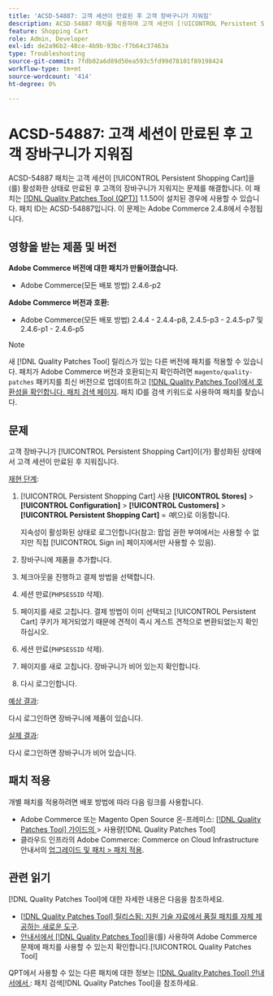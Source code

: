```yaml
---
title: 'ACSD-54887: 고객 세션이 만료된 후 고객 장바구니가 지워짐'
description: ACSD-54887 패치를 적용하여 고객 세션이 [!UICONTROL Persistent Shopping Cart]을(를) 활성화한 상태로 만료된 후 고객 장바구니가 지워지는 Adobe Commerce 문제를 해결합니다.
feature: Shopping Cart
role: Admin, Developer
exl-id: de2a96b2-48ce-4b9b-93bc-f7b64c37463a
type: Troubleshooting
source-git-commit: 7fdb02a6d89d50ea593c5fd99d78101f89198424
workflow-type: tm+mt
source-wordcount: '414'
ht-degree: 0%

---
```


# ACSD-54887: 고객 세션이 만료된 후 고객 장바구니가 지워짐

ACSD-54887 패치는 고객 세션이 [!UICONTROL Persistent Shopping Cart]을(를) 활성화한 상태로 만료된 후 고객의 장바구니가 지워지는 문제를 해결합니다. 이 패치는 [[!DNL Quality Patches Tool (QPT)]](https://experienceleague.adobe.com/en/docs/commerce-operations/tools/quality-patches-tool/quality-patches-tool-to-self-serve-quality-patches) 1.1.50이 설치된 경우에 사용할 수 있습니다. 패치 ID는 ACSD-54887입니다. 이 문제는 Adobe Commerce 2.4.8에서 수정됩니다.

## 영향을 받는 제품 및 버전

**Adobe Commerce 버전에 대한 패치가 만들어졌습니다.**

* Adobe Commerce(모든 배포 방법) 2.4.6-p2

**Adobe Commerce 버전과 호환:**

* Adobe Commerce(모든 배포 방법) 2.4.4 - 2.4.4-p8, 2.4.5-p3 - 2.4.5-p7 및 2.4.6-p1 - 2.4.6-p5

>[!NOTE]
>
>새 [!DNL Quality Patches Tool] 릴리스가 있는 다른 버전에 패치를 적용할 수 있습니다. 패치가 Adobe Commerce 버전과 호환되는지 확인하려면 `magento/quality-patches` 패키지를 최신 버전으로 업데이트하고 [[!DNL Quality Patches Tool]에서 호환성을 확인합니다. 패치 검색 페이지](https://experienceleague.adobe.com/tools/commerce-quality-patches/index.html). 패치 ID를 검색 키워드로 사용하여 패치를 찾습니다.

## 문제

고객 장바구니가 [!UICONTROL Persistent Shopping Cart]이(가) 활성화된 상태에서 고객 세션이 만료된 후 지워집니다.

<u>재현 단계</u>:

1. [!UICONTROL Persistent Shopping Cart] 사용 **[!UICONTROL Stores]** > **[!UICONTROL Configuration]** > **[!UICONTROL Customers]** > **[!UICONTROL Persistent Shopping Cart]** = *예*(으)로 이동합니다.

   지속성이 활성화된 상태로 로그인합니다(참고: 팝업 권한 부여에서는 사용할 수 없지만 직접 [!UICONTROL Sign in] 페이지에서만 사용할 수 있음).

1. 장바구니에 제품을 추가합니다.
1. 체크아웃을 진행하고 결제 방법을 선택합니다.
1. 세션 만료(`PHPSESSID` 삭제).
1. 페이지를 새로 고칩니다. 결제 방법이 이미 선택되고 [!UICONTROL Persistent Cart] 쿠키가 제거되었기 때문에 견적이 즉시 게스트 견적으로 변환되었는지 확인하십시오.
1. 세션 만료(`PHPSESSID` 삭제).
1. 페이지를 새로 고칩니다. 장바구니가 비어 있는지 확인합니다.
1. 다시 로그인합니다.

<u>예상 결과</u>:

다시 로그인하면 장바구니에 제품이 있습니다.

<u>실제 결과</u>:

다시 로그인하면 장바구니가 비어 있습니다.

## 패치 적용

개별 패치를 적용하려면 배포 방법에 따라 다음 링크를 사용합니다.

* Adobe Commerce 또는 Magento Open Source 온-프레미스: [[!DNL Quality Patches Tool]  가이드의 ](/help/tools/quality-patches-tool/usage.md)> 사용량[!DNL Quality Patches Tool]
* 클라우드 인프라의 Adobe Commerce: Commerce on Cloud Infrastructure 안내서의 [업그레이드 및 패치 > 패치 적용](https://experienceleague.adobe.com/docs/commerce-cloud-service/user-guide/develop/upgrade/apply-patches.html).

## 관련 읽기

[!DNL Quality Patches Tool]에 대한 자세한 내용은 다음을 참조하세요.

* [[!DNL Quality Patches Tool] 릴리스됨: 지원 기술 자료에서 품질 패치를 자체 제공하는 새로운 도구](https://experienceleague.adobe.com/en/docs/commerce-operations/tools/quality-patches-tool/quality-patches-tool-to-self-serve-quality-patches).
* [ 안내서에서  [!DNL Quality Patches Tool]](/help/tools/quality-patches-tool/patches-available-in-qpt/check-patch-for-magento-issue-with-magento-quality-patches.md)을(를) 사용하여 Adobe Commerce 문제에 패치를 사용할 수 있는지 확인합니다.[!UICONTROL Quality Patches Tool]


QPT에서 사용할 수 있는 다른 패치에 대한 정보는 [[!DNL Quality Patches Tool] 안내서에서 ](https://experienceleague.adobe.com/tools/commerce-quality-patches/index.html): 패치 검색[!DNL Quality Patches Tool]을 참조하세요.
